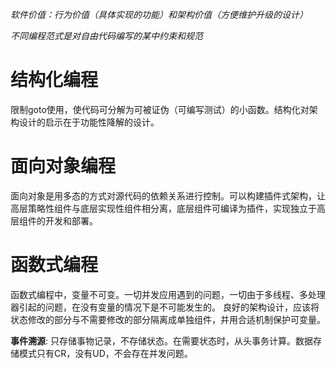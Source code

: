 *软件价值：行为价值（具体实现的功能）和架构价值（方便维护升级的设计）*

*不同编程范式是对自由代码编写的某中约束和规范*

# 结构化编程
限制goto使用，使代码可分解为可被证伪（可编写测试）的小函数。结构化对架构设计的启示在于功能性降解的设计。

# 面向对象编程
面向对象是用多态的方式对源代码的依赖关系进行控制。可以构建插件式架构，让高层策略性组件与底层实现性组件相分离，底层组件可编译为插件，实现独立于高层组件的开发和部署。

# 函数式编程
函数式编程中，变量不可变。一切并发应用遇到的问题，一切由于多线程、多处理器引起的问题，在没有变量的情况下是不可能发生的。
良好的架构设计，应该将状态修改的部分与不需要修改的部分隔离成单独组件，并用合适机制保护可变量。

**事件溯源**: 只存储事物记录，不存储状态。在需要状态时，从头事务计算。数据存储模式只有CR，没有UD，不会存在并发问题。
